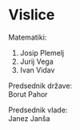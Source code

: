 # Vislice


Matematiki:

1. Josip Plemelj 
2. Jurij Vega 
3. Ivan Vidav 


Predsednik države: <br>
Borut Pahor

Predsednik vlade: <br>
Janez Janša
